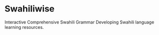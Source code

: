 # Swahiliwise
Interactive Comprehensive Swahili Grammar
Developing Swahili language learning resources.
